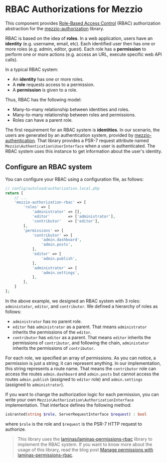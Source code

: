 # RBAC Authorizations for Mezzio

This component provides [Role-Based Access Control](https://en.wikipedia.org/wiki/Role-based_access_control)
(RBAC) authorization abstraction for the [mezzio-authorization](https://github.com/mezzio/mezzio-authentication)
library.

RBAC is based on the idea of **roles**. In a web application, users have an
**identity** (e.g. username, email, etc). Each identified user then has one or
more roles (e.g. admin, editor, guest). Each role has a **permission** to
perform one or more actions (e.g. access an URL, execute specific web API
calls).

In a typical RBAC system:

- An **identity** has one or more roles.
- A **role** requests access to a permission.
- A **permission** is given to a role.

Thus, RBAC has the following model:

- Many-to-many relationship between identities and roles.
- Many-to-many relationship between roles and permissions.
- Roles can have a parent role.

The first requirement for an RBAC system is **identities**. In our scenario, the
users are generated by an authentication system, provided by
[mezzio-authentication](https://github.com/mezzio/mezzio-authentication).
That library provides a PSR-7 request attribute named
`Mezzio\Authentication\UserInterface` when a user is authenticated.
The RBAC system uses this instance to get information about the user's identity.

## Configure an RBAC system

You can configure your RBAC using a configuration file, as follows:

```php
// config/autoload/authorization.local.php
return [
    // ...
    'mezzio-authorization-rbac' => [
        'roles' => [
            'administrator' => [],
            'editor'        => ['administrator'],
            'contributor'   => ['editor'],
        ],
        'permissions' => [
            'contributor' => [
                'admin.dashboard',
                'admin.posts',
            ],
            'editor' => [
                'admin.publish',
            ],
            'administrator' => [
                'admin.settings',
            ],
        ],
    ]
];
```

In the above example, we designed an RBAC system with 3 roles: `administator`,
`editor`, and `contributor`. We defined a hierarchy of roles as follows:

- `administrator` has no parent role.
- `editor` has `administrator` as a parent. That means `administrator` inherits
  the permissions of the `editor`.
- `contributor` has `editor` as a parent. That means `editor` inherits the
  permissions of `contributor`, and following the chain, `administator` inherits
  the permissions of `contributor`.

For each role, we specified an array of permissions. As you can notice, a
permission is just a string; it can represent anything. In our implementation,
this string represents a route name.  That means the `contributor` role can
access the routes `admin.dashboard` and `admin.posts` but cannot access the
routes `admin.publish` (assigned to `editor` role) and `admin.settings`
(assigned to `administrator`).

If you want to change the authorization logic for each permission, you can write
your own `Mezzio\Authorization\AuthorizationInterface` implementation.
That interface defines the following method:

```php
isGranted(string $role, ServerRequestInterface $request) : bool
```

where `$role` is the role and `$request` is the PSR-7 HTTP request to authorize.

> This library uses the [laminas/laminas-permissions-rbac](https://docs.laminas.dev/laminas-permissions-rbac/)
> library to implement the RBAC system. If you want to know more about the usage
> of this library, read the blog post 
> [Manage permissions with laminas-permissions-rbac](https://getlaminas.org/blog/2017-04-27-laminas-permissions-rbac.html).

